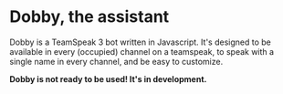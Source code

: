 # Dobby, the assistant

Dobby is a TeamSpeak 3 bot written in Javascript. It's designed to be available
in every (occupied) channel on a teamspeak, to speak with a single name in
every channel, and be easy to customize.

**Dobby is not ready to be used! It's in development.**
